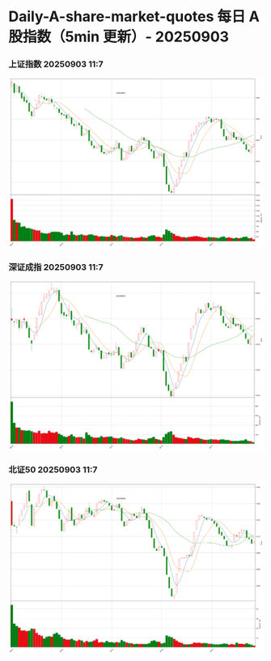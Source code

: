 
# Daily-A-share-market-quotes 每日 A 股指数（5min 更新）- 20250903

### 上证指数 20250903 11:7
![](./fig/2025/9/20250903-sh000001.png)

### 深证成指 20250903 11:7
![](./fig/2025/9/20250903-sz399001.png)

### 北证50 20250903 11:7
![](./fig/2025/9/20250903-bj899050.png)
